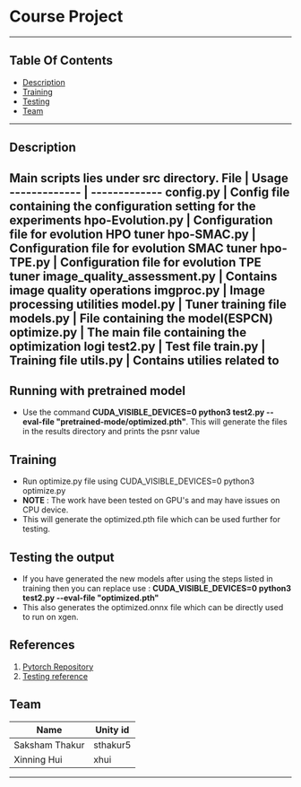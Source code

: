 # Course Project

----
## Table Of Contents
- [Description](#description)
- [Training](#commands)
- [Testing](#commands)
- [Team](#team)
----
## Description
Main scripts lies under src directory.
File  | Usage
------------- | -------------
config.py | Config file containing the configuration setting for the experiments
hpo-Evolution.py | Configuration file for evolution HPO tuner
hpo-SMAC.py | Configuration file for evolution SMAC tuner
hpo-TPE.py | Configuration file for evolution TPE tuner
image_quality_assessment.py | Contains image quality operations
imgproc.py | Image processing utilities
model.py | Tuner training file
models.py | File containing the model(ESPCN)
optimize.py | The main file containing the optimization logi
test2.py | Test file
train.py | Training file
utils.py | Contains utilies related to 
----
## Running with pretrained model
- Use the command **CUDA_VISIBLE_DEVICES=0 python3 test2.py --eval-file "pretrained-mode/optimized.pth"**. This will generate the files in the results directory and prints the psnr value
## Training 
- Run optimize.py file using CUDA_VISIBLE_DEVICES=0 python3 optimize.py
- **NOTE** : The work have been tested on GPU's and may have issues on CPU device.
- This will generate the optimized.pth file which can be used further for testing.

## Testing the output
-  If you have generated the new models after using the steps listed in training then you can replace use : **CUDA_VISIBLE_DEVICES=0 python3 test2.py --eval-file "optimized.pth"**
- This also generates the optimized.onnx file which can be directly used to run on xgen.


## References
1. [Pytorch Repository](https://github.com/yjn870/ESPCN-pytorch)
2. [Testing reference](https://github.com/Lornatang/ESPCN-PyTorch)

## Team
Name  | Unity id
------------- | -------------
Saksham Thakur  | sthakur5
Xinning Hui | xhui
---

